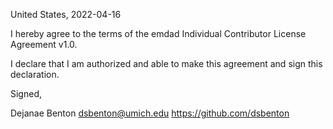 United States, 2022-04-16

I hereby agree to the terms of the emdad Individual Contributor License Agreement v1.0.

I declare that I am authorized and able to make this agreement and sign this declaration.

Signed,

Dejanae Benton dsbenton@umich.edu https://github.com/dsbenton